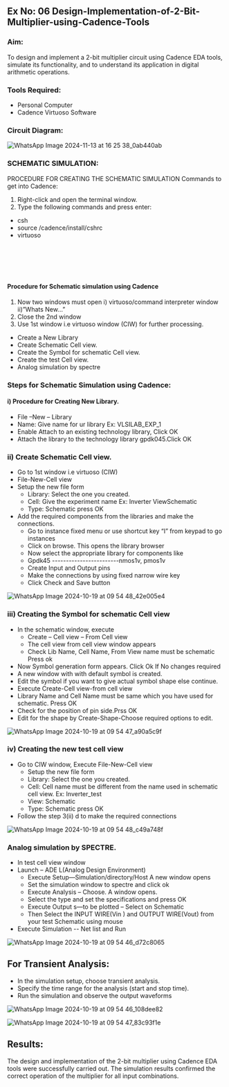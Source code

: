 ## Ex No: 06 Design-Implementation-of-2-Bit-Multiplier-using-Cadence-Tools 

### Aim:
To design and implement a 2-bit multiplier circuit using Cadence EDA tools, simulate its functionality, and to understand its application in digital arithmetic operations.

### Tools Required:
- Personal Computer
- Cadence Virtuoso Software
  
### Circuit Diagram:

![WhatsApp Image 2024-11-13 at 16 25 38_0ab440ab](https://github.com/user-attachments/assets/d8cfdb77-9a87-4d59-a106-dd86efb60cfc)

### SCHEMATIC SIMULATION:
PROCEDURE FOR CREATING THE SCHEMATIC SIMULATION
Commands to get into Cadence:

1. Right-click and open the terminal window.
2. Type the following commands and press enter:
   
  - csh
  - source /cadence/install/cshrc
  - virtuoso
<br>
<br>
<br>
<br>

#### Procedure for Schematic simulation using Cadence
1.	Now two windows must open
    i) virtuoso/command interpreter window
  	ii)”Whats New…”
2.	Close the 2nd window
3.	Use 1st window i.e virtuoso window (CIW) for further processing.
   -	Create a New Library
   - Create Schematic Cell view.
   - Create the Symbol for schematic Cell view.
   - Create the test Cell view.
   - Analog simulation by spectre

### Steps for Schematic Simulation using Cadence:
#### i)	Procedure for Creating New Library.
-	File –New – Library
-	Name: Give name for ur library Ex: VLSILAB_EXP_1
-	Enable Attach to an existing technology library, Click OK
-	Attach the library to the technology library gpdk045.Click OK

### ii)	Create Schematic Cell view.
-	Go to 1st window i.e virtuoso (CIW)
-	File-New-Cell view
-	Setup the new file form
    + Library: Select the one you created.
    + Cell: Give the experiment name Ex: Inverter ViewSchematic
    + Type: Schematic press OK
-	Add the required components from the libraries and make the connections.
    + Go to instance fixed menu or use shortcut key “I” from keypad to go instances
    + Click on browse. This opens the library browser
    +	Now select the appropriate library for components like 
    +	Gpdk45 ------------------------nmos1v, pmos1v
    +	Create Input and Output pins
    +	Make the connections by using fixed narrow wire key
    +	Click Check and Save button


![WhatsApp Image 2024-10-19 at 09 54 48_42e005e4](https://github.com/user-attachments/assets/a6fc3539-c419-4f16-be43-1c79d31aa717)

 
### iii)	Creating the Symbol for schematic Cell view

-	In the schematic window, execute 
    +	Create – Cell view – From Cell view
    +	The cell view from cell view window appears
    +	Check Lib Name, Cell Name, From View name must be schematic Press ok
-	Now Symbol generation form appears. Click Ok If No changes required
-	A new window with with default symbol is created.
- Edit the symbol if you want to give actual symbol shape else continue.
- Execute Create-Cell view-from cell view
- Library Name and Cell Name must be same which you have used for schematic. Press OK
- Check for the position of pin side.Prss OK
- Edit for the shape by Create-Shape-Choose required options to edit.

 ![WhatsApp Image 2024-10-19 at 09 54 47_a90a5c9f](https://github.com/user-attachments/assets/a6662ccb-121f-4859-8555-6fe14185c277)

### iv)	Creating the new test cell view

-	Go to CIW window, Execute File-New-Cell view
    +	Setup the new file form
    +	Library: Select the one you created.
    +	Cell: Cell name must be different from the name used in schematic cell view. Ex: Inverter_test
    +	View: Schematic
    +	Type: Schematic press OK
-	Follow the step 3(ii) d to make the required connections


![WhatsApp Image 2024-10-19 at 09 54 48_c49a748f](https://github.com/user-attachments/assets/4b9925e8-ddeb-4b16-9768-e5206d44c4d0)

 
### Analog simulation by SPECTRE.
-	In test cell view window
-	Launch – ADE L(Analog Design Environment)
    +	Execute Setup—Simulation/directory/Host A new window opens
    +	Set the simulation window to spectre and click ok
    +	Execute Analysis – Choose. A window opens.
    +	Select the type and set the specifications and press OK
    +	Execute Output s—to be plotted – Select on Schematic
    +	Then Select the INPUT WIRE(Vin ) and OUTPUT WIRE(Vout) from your test Schematic using mouse
-	Execute Simulation -- Net list and Run

![WhatsApp Image 2024-10-19 at 09 54 46_d72c8065](https://github.com/user-attachments/assets/2e7f8c08-3966-4c39-b9d7-68b70b904192)

##  For Transient Analysis:
  - In the simulation setup, choose transient analysis.
  - Specify the time range for the analysis (start and stop time).
  - Run the simulation and observe the output waveforms
  
![WhatsApp Image 2024-10-19 at 09 54 46_108dee82](https://github.com/user-attachments/assets/afcb6987-578d-4ed2-8b8a-575812d5cddf)

![WhatsApp Image 2024-10-19 at 09 54 47_83c93f1e](https://github.com/user-attachments/assets/82993435-16b3-4c7a-8ec4-a31ca9bef003)

## Results:
The design and implementation of the 2-bit multiplier using Cadence EDA tools were successfully carried out. The simulation results confirmed the correct operation of the multiplier for all input combinations. 
